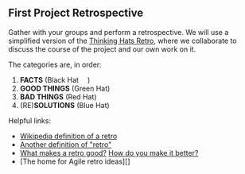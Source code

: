 ## First Project Retrospective

Gather with your groups and perform a retrospective. We will use a 
simplified version of the [Thinking Hats Retro][thinking-hats], where we
collaborate to discuss the course of the project and our own work on it.

The categories are, in order:

1. **FACTS**         (Black Hat <img src="http://www.websitemagazine.com/images/blog/blackhat.jpg" height="14px">)
2. **GOOD THINGS**   (Green Hat)
3. **BAD THINGS**    (Red Hat)
4. (RE)**SOLUTIONS** (Blue Hat)

Helpful links:

- [Wikipedia definition of a retro][wiki-def]
- [Another definition of "retro"][retro-def]
- [What makes a retro good?][better-retro] [How do you make it better?][better-atlas]
- [The home for Agile retro ideas][]

<!-- ### Class Resolutions and Solutions

We resolve to:

...

We plan to fix the following problems:

... -->

<!-- LINKS -->

[wiki-def]:      https://en.wikipedia.org/wiki/Scrum_(software_development)#Sprint_review_and_sprint_retrospective
[retro-def]:     https://msdn.microsoft.com/en-us/library/ee191586(v=vs.100).aspx
[better-retro]:  http://www.scrumsense.com/blog/retrospectives-makes-retro-good
[better-atlas]:  http://blogs.atlassian.com/2014/12/retrospectives-atlassian/
[retros]:        http://retrospectivewiki.org/index.php?title=Retrospective_Plans
[thinking-hats]: https://www.google.com/search?q=de%20bono%27s%20six%20thinking%20hats&rct=j
